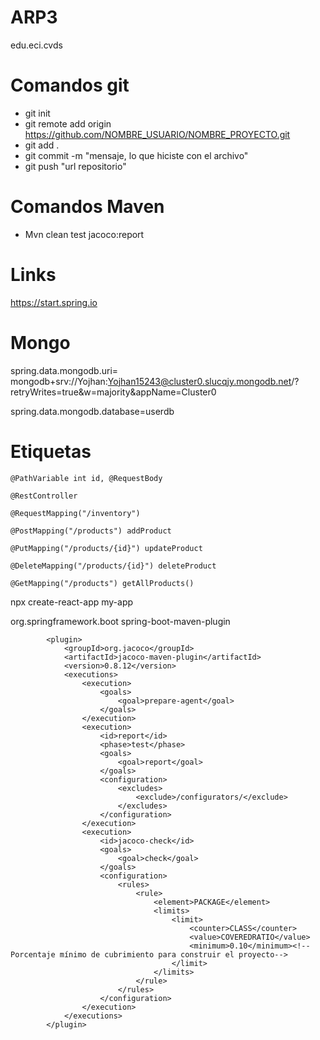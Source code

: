 # ARP3

edu.eci.cvds

# Comandos git
 - git init
 - git remote add origin https://github.com/NOMBRE_USUARIO/NOMBRE_PROYECTO.git
 - git add .
 - git commit -m "mensaje, lo que hiciste con el archivo"
 - git push "url repositorio"

# Comandos Maven
 - Mvn clean test jacoco:report

# Links
https://start.spring.io

# Mongo
spring.data.mongodb.uri= mongodb+srv://Yojhan:Yojhan15243@cluster0.slucqjy.mongodb.net/?retryWrites=true&w=majority&appName=Cluster0

spring.data.mongodb.database=userdb




# Etiquetas
    @PathVariable int id, @RequestBody
    
    @RestController
    
    @RequestMapping("/inventory")
  
    @PostMapping("/products") addProduct

    @PutMapping("/products/{id}") updateProduct

    @DeleteMapping("/products/{id}") deleteProduct

    @GetMapping("/products") getAllProducts() 

npx create-react-app my-app

<plugin>
				<groupId>org.springframework.boot</groupId>
				<artifactId>spring-boot-maven-plugin</artifactId>
			</plugin>

			<plugin>
				<groupId>org.jacoco</groupId>
				<artifactId>jacoco-maven-plugin</artifactId>
				<version>0.8.12</version>
				<executions>
					<execution>
						<goals>
							<goal>prepare-agent</goal>
						</goals>
					</execution>
					<execution>
						<id>report</id>
						<phase>test</phase>
						<goals>
							<goal>report</goal>
						</goals>
						<configuration>
							<excludes>
								<exclude>/configurators/</exclude>
							</excludes>
						</configuration>
					</execution>
					<execution>
						<id>jacoco-check</id>
						<goals>
							<goal>check</goal>
						</goals>
						<configuration>
							<rules>
								<rule>
									<element>PACKAGE</element>
									<limits>
										<limit>
											<counter>CLASS</counter>
											<value>COVEREDRATIO</value>
											<minimum>0.10</minimum><!--Porcentaje mínimo de cubrimiento para construir el proyecto-->
										</limit>
									</limits>
								</rule>
							</rules>
						</configuration>
					</execution>
				</executions>
			</plugin>


